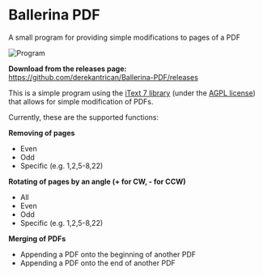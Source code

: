 # Ballerina PDF
A small program for providing simple modifications to pages of a PDF

![Program](https://i.imgur.com/EKCq9WQ.png)



**Download from the releases page:** https://github.com/derekantrican/Ballerina-PDF/releases

This is a simple program using the [iText 7 library](https://itextpdf.com/itext7) (under the [AGPL license](https://itextpdf.com/AGPL)) that allows for simple modification of PDFs.

Currently, these are the supported functions:

**Removing of pages**

- Even
- Odd
- Specific (e.g. 1,2,5-8,22)

**Rotating of pages by an angle (+ for CW, - for CCW)**

- All
- Even
- Odd
- Specific (e.g. 1,2,5-8,22)

**Merging of PDFs**

- Appending a PDF onto the beginning of another PDF
- Appending a PDF onto the end of another PDF
